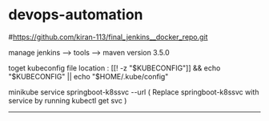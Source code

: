 # devops-automation

#https://github.com/kiran-113/final_jenkins__docker_repo.git

manage jenkins --> tools --> maven version 3.5.0

toget kubeconfig file location : [[! -z "$KUBECONFIG"]] && echo "$KUBECONFIG" || echo "$HOME/.kube/config"

minikube service springboot-k8ssvc --url ( Replace springboot-k8ssvc with service by running kubectl get svc )

---
